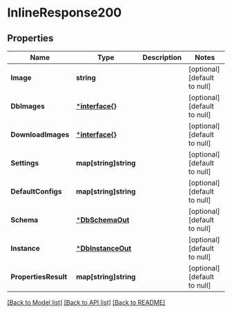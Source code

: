 # InlineResponse200

## Properties
Name | Type | Description | Notes
------------ | ------------- | ------------- | -------------
**Image** | **string** |  | [optional] [default to null]
**DbImages** | [***interface{}**](interface{}.md) |  | [optional] [default to null]
**DownloadImages** | [***interface{}**](interface{}.md) |  | [optional] [default to null]
**Settings** | **map[string]string** |  | [optional] [default to null]
**DefaultConfigs** | **map[string]string** |  | [optional] [default to null]
**Schema** | [***DbSchemaOut**](DBSchemaOut.md) |  | [optional] [default to null]
**Instance** | [***DbInstanceOut**](DBInstanceOut.md) |  | [optional] [default to null]
**PropertiesResult** | **map[string]string** |  | [optional] [default to null]

[[Back to Model list]](../README.md#documentation-for-models) [[Back to API list]](../README.md#documentation-for-api-endpoints) [[Back to README]](../README.md)


